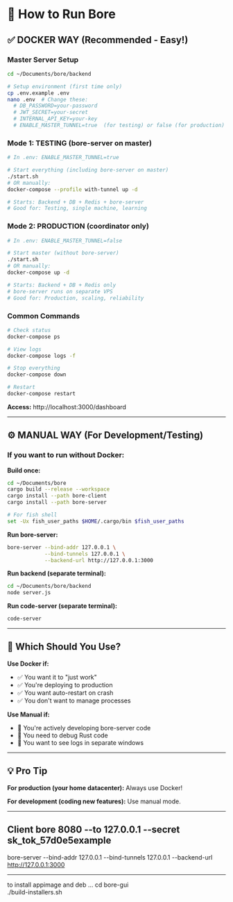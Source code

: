 # 🚀 How to Run Bore

## ✅ DOCKER WAY (Recommended - Easy!)

### Master Server Setup

```bash
cd ~/Documents/bore/backend

# Setup environment (first time only)
cp .env.example .env
nano .env  # Change these:
  # DB_PASSWORD=your-password
  # JWT_SECRET=your-secret
  # INTERNAL_API_KEY=your-key
  # ENABLE_MASTER_TUNNEL=true  (for testing) or false (for production)
```

### Mode 1: TESTING (bore-server on master)
```bash
# In .env: ENABLE_MASTER_TUNNEL=true

# Start everything (including bore-server on master)
./start.sh
# OR manually:
docker-compose --profile with-tunnel up -d

# Starts: Backend + DB + Redis + bore-server
# Good for: Testing, single machine, learning
```

### Mode 2: PRODUCTION (coordinator only)
```bash
# In .env: ENABLE_MASTER_TUNNEL=false

# Start master (without bore-server)
./start.sh
# OR manually:
docker-compose up -d

# Starts: Backend + DB + Redis only
# bore-server runs on separate VPS
# Good for: Production, scaling, reliability
```

### Common Commands
```bash
# Check status
docker-compose ps

# View logs
docker-compose logs -f

# Stop everything
docker-compose down

# Restart
docker-compose restart
```

**Access:** http://localhost:3000/dashboard

---

## ⚙️ MANUAL WAY (For Development/Testing)

### If you want to run without Docker:

**Build once:**
```bash
cd ~/Documents/bore
cargo build --release --workspace
cargo install --path bore-client
cargo install --path bore-server

# For fish shell
set -Ux fish_user_paths $HOME/.cargo/bin $fish_user_paths
```

**Run bore-server:**
```bash
bore-server --bind-addr 127.0.0.1 \
            --bind-tunnels 127.0.0.1 \
            --backend-url http://127.0.0.1:3000
```

**Run backend (separate terminal):**
```bash
cd ~/Documents/bore/backend
node server.js
```

**Run code-server (separate terminal):**
```bash
code-server
```

---

## 🎯 Which Should You Use?

**Use Docker if:**
- ✅ You want it to "just work"
- ✅ You're deploying to production
- ✅ You want auto-restart on crash
- ✅ You don't want to manage processes

**Use Manual if:**
- 🔧 You're actively developing bore-server code
- 🔧 You need to debug Rust code
- 🔧 You want to see logs in separate windows

---

## 💡 Pro Tip

**For production (your home datacenter):** Always use Docker!

**For development (coding new features):** Use manual mode.

---------------------------------------------------------------
Client
bore 8080 --to 127.0.0.1 --secret sk_tok_57d0e5example
---------------------------------------------------------------



bore-server --bind-addr 127.0.0.1 --bind-tunnels 127.0.0.1 --backend-url http://127.0.0.1:3000


-------------------------
to install appimage and deb ...
cd bore-gui  
./build-installers.sh 
